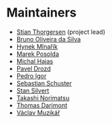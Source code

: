 Maintainers
===========

* [Stian Thorgersen](https://github.com/stianst) (project lead)
* [Bruno Oliveira da Silva](https://github.com/abstractj)
* [Hynek Mlnařík](https://github.com/hmlnarik)
* [Marek Posolda](https://github.com/mposolda)
* [Michal Hajas](https://github.com/mhajas)
* [Pavel Drozd](https://github.com/pdrozd)
* [Pedro Igor](https://github.com/pedroigor)
* [Sebastian Schuster](https://github.com/sschu)
* [Stan Silvert](https://github.com/ssilvert)
* [Takashi Norimatsu](https://github.com/tnorimat)
* [Thomas Darimont](https://github.com/thomasdarimont)
* [Václav Muzikář](https://github.com/vmuzikar)
